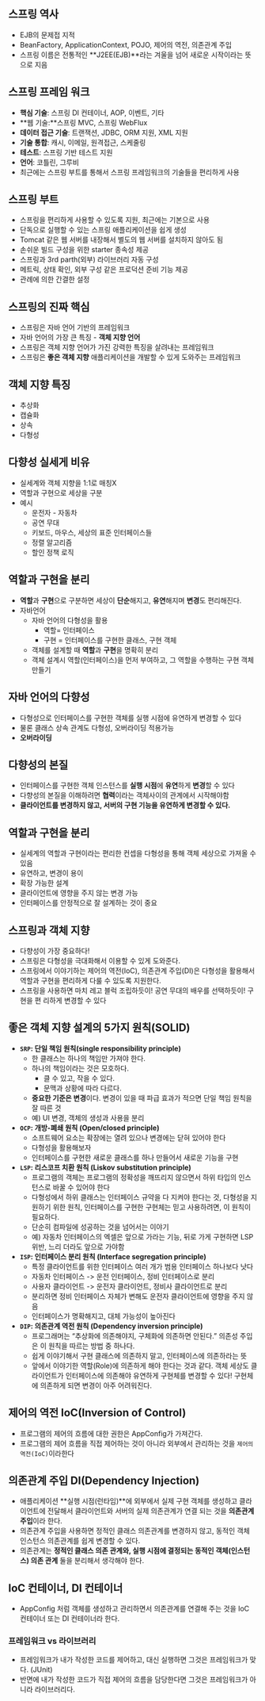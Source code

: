## 스프링 역사

- EJB의 문제접 지적
- BeanFactory, ApplicationContext, POJO, 제어의 역전, 의존관계 주입
- 스프링 이름은 전통적인 **J2EE(EJB)**라는 겨울을 넘어 새로운 시작이라는 뜻으로 지음

## 스프링 프레임 워크

- **핵심 기술**: 스프링 DI 컨테이너, AOP, 이벤트, 기타
- **웹 기술:**스프링 MVC, 스프링 WebFlux
- **데이터 접근 기술**: 트랜잭션, JDBC, ORM 지원, XML 지원
- **기술 통합**: 캐시, 이메일, 원격접근, 스케줄링
- **테스트**: 스프링 기반 테스트 지원
- **언어**: 코틀린, 그루비
- 최근에는 스프링 부트를 통해서 스프링 프레임워크의 기술들을 편리하게 사용

## 스프링 부트

- 스프링을 편리하게 사용할 수 있도록 지원, 최근에는 기본으로 사용
- 단독으로 실행할 수 있는 스프링 애플리케이션을 쉽게 생성
- Tomcat 같은 웹 서버를 내장해서 별도의 웹 서버를 설치하지 않아도 됨
- 손쉬운 빌드 구성을 위한 starter 종속성 제공
- 스프링과 3rd parth(외부) 라이브러리 자동 구성
- 메트릭, 상태 확인, 외부 구성 같은 프로덕션 준비 기능 제공
- 관례에 의한 간결한 설정

## 스프링의 진짜 핵심


- 스프링은 자바 언어 기반의 프레임워크
- 자바 언어의 가장 큰 특징 - **객체 지향 언어**
- 스프링은 객체 지향 언어가 가진 강력한 특징을 살려내는 프레임워크
- 스프링은 **좋은 객체 지향** 애플리케이션을 개발할 수 있게 도와주는 프레임워크

## 객체 지향 특징


- 추상화
- 캡슐화
- 상속
- 다형성

## 다향성 실세게 비유


- 실세계와 객체 지향을 1:1로 매칭X
- 역할과 구현으로 세상을 구분
- 예시
    - 운전자 - 자동차
    - 공연 무대
    - 키보드, 마우스, 세상의 표준 인터페이스들
    - 정렬 알고리즘
    - 할인 정책 로직

## 역할과 구현을 분리


- **역할**과 **구현**으로 구분하면 세상이 **단순**해지고, **유연**해지며 **변경**도 편리해진다.
- 자바언어
    - 자바 언어의 다형성을 활용
        - 역할= 인터페이스
        - 구현 = 인터페이스를 구현한 클래스, 구현 객체
    - 객체를 설계할 때 **역할**과 **구현**을 명확히 분리
    - 객체 설계시 역할(인터페이스)을 먼저 부여하고, 그 역할을 수행하는 구현 객체 만들기

## 자바 언어의 다향성


- 다형성으로 인터페이스를 구현한 객체를 실행 시점에 유연하게 변경할 수 있다
- 물론 클래스 상속 관계도 다형성, 오버라이딩 적용가능
- **오버라이딩**

## 다향성의 본질


- 인터페이스를 구현한 객체 인스턴스를 **실행 시점**에 **유연**하게 **변경**할 수 있다
- 다향성의 본질을 이해하려면 **협력**이라는 객체사이의 관계에서 시작해야함
- **클라이언트를 변경하지 않고, 서버의 구현 기능을 유연하게 변경할 수 있다.**

## 역할과 구현을 분리


- 실세계의 역할과 구현이라는 편리한 컨셉을 다형성을 통해 객체 세상으로 가져올 수 있음
- 유연하고, 변경이 용이
- 확장 가능한 설계
- 클라이언트에 영향을 주지 않는 변경 가능
- 인터페이스를 안정적으로 잘 설계하는 것이 중요

## 스프링과 객체 지향


- 다향성이 가장 중요하다!
- 스프링은 다형성을 극대화해서 이용할 수 있게 도와준다.
- 스프링에서 이야기하는 제어의 역전(IoC), 의존관계 주입(DI)은 다형성을 활용해서 역할과
구현을 편리하게 다룰 수 있도록 지원한다.
- 스프링을 사용하면 마치 레고 블럭 조립하듯이! 공연 무대의 배우를 선택하듯이! 구현을 편
리하게 변경할 수 있다

## 좋은 객체 지향 설계의 5가지 원칙(SOLID)

- **`SRP`: 단일 책임 원칙(single responsibility principle)**
    - 한 클래스는 하나의 책임만 가져야 한다.
    - 하나의 책임이라는 것은 모호하다.
        - 클 수 있고, 작을 수 있다.
        - 문맥과 상황에 따라 다르다.
    - **중요한 기준은 변경**이다. 변경이 있을 때 파급 효과가 적으면 단일 책임 원칙을 잘 따른 것
    - 예) UI 변경, 객체의 생성과 사용을 분리
- **`OCP`: 개방-폐쇄 원칙 (Open/closed principle)**
    - 소프트웨어 요소는 확장에는 열려 있으나 변경에는 닫혀 있어야 한다
    - 다형성을 활용해보자
    - 인터페이스를 구현한 새로운 클래스를 하나 만들어서 새로운 기능을 구현
- **`LSP`: 리스코프 치환 원칙 (Liskov substitution principle)**
    - 프로그램의 객체는 프로그램의 정확성을 깨뜨리지 않으면서 하위 타입의 인스턴스로 바꿀 수 있어야 한다
    - 다형성에서 하위 클래스는 인터페이스 규약을 다 지켜야 한다는 것, 다형성을 지원하기 위한 원칙, 인터페이스를 구현한 구현체는 믿고 사용하려면, 이 원칙이 필요하다.
    - 단순히 컴파일에 성공하는 것을 넘어서는 이야기
    - 예) 자동차 인터페이스의 엑셀은 앞으로 가라는 기능, 뒤로 가게 구현하면 LSP 위반, 느리 더라도 앞으로 가야함
- **`ISP`: 인터페이스 분리 원칙 (Interface segregation principle)**
    - 특정 클라이언트를 위한 인터페이스 여러 개가 범용 인터페이스 하나보다 낫다
    - 자동차 인터페이스 -> 운전 인터페이스, 정비 인터페이스로 분리
    - 사용자 클라이언트 -> 운전자 클라이언트, 정비사 클라이언트로 분리
    - 분리하면 정비 인터페이스 자체가 변해도 운전자 클라이언트에 영향을 주지 않음
    - 인터페이스가 명확해지고, 대체 가능성이 높아진다
- **`DIP`: 의존관계 역전 원칙 (Dependency inversion principle)**
    - 프로그래머는 “추상화에 의존해야지, 구체화에 의존하면 안된다.” 의존성 주입은 이 원칙을 따르는 방법 중 하나다.
    - 쉽게 이야기해서 구현 클래스에 의존하지 말고, 인터페이스에 의존하라는 뜻
    - 앞에서 이야기한 역할(Role)에 의존하게 해야 한다는 것과 같다. 객체 세상도 클라이언트가 인터페이스에 의존해야 유연하게 구현체를 변경할 수 있다! 구현체에 의존하게 되면 변경이 아주 어려워진다.

## 제어의 역전 IoC(Inversion of Control)

- 프로그램의 제어의 흐름에 대한 권한은 AppConfig가 가져간다.
- 프로그램의 제어 흐름을 직접 제어하는 것이 아니라 외부에서 관리하는 것을 `제어의 역전(IoC)`이라한다

## 의존관계 주입 DI(Dependency Injection)

- 애플리케이션 **실행 시점(런타임)**에 외부에서 실제 구현 객체를 생성하고 클라이언트에 전달해서
클라이언트와 서버의 실제 의존관계가 연결 되는 것을 **의존관계 주입**이라 한다.
- 의존관계 주입을 사용하면 정적인 클래스 의존관계를 변경하지 않고, 동적인 객체 인스턴스 의존관계를 쉽게 변경할 수 있다.
- 의존관계는 **정적인 클래스 의존 관계와, 실행 시점에 결정되는 동적인 객체(인스턴스) 의존 관계** 둘을 분리해서 생각해야 한다.

## IoC 컨테이너, DI 컨테이너

- AppConfig 처럼 객체를 생성하고 관리하면서 의존관계를 연결해 주는 것을 IoC 컨테이너 또는 DI 컨테이너라 한다.

### 프레임워크 vs 라이브러리

- 프레임워크가 내가 작성한 코드를 제어하고, 대신 실행하면 그것은 프레임워크가 맞다. (JUnit)
- 반면에 내가 작성한 코드가 직접 제어의 흐름을 담당한다면 그것은 프레임워크가 아니라 라이브러리다.
